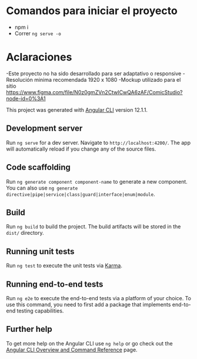 # Comandos para iniciar el proyecto

- npm i
- Correr `ng serve -o`

# Aclaraciones

-Este proyecto no ha sido desarrollado para ser adaptativo o responsive
-Resolución minima recomendada 1920 x 1080
-Mockup utilizado para el sitio https://www.figma.com/file/N0z0gmZVn2CtwICwQA6zAF/ComicStudio?node-id=0%3A1

This project was generated with [Angular CLI](https://github.com/angular/angular-cli) version 12.1.1.

## Development server

Run `ng serve` for a dev server. Navigate to `http://localhost:4200/`. The app will automatically reload if you change any of the source files.

## Code scaffolding

Run `ng generate component component-name` to generate a new component. You can also use `ng generate directive|pipe|service|class|guard|interface|enum|module`.

## Build

Run `ng build` to build the project. The build artifacts will be stored in the `dist/` directory.

## Running unit tests

Run `ng test` to execute the unit tests via [Karma](https://karma-runner.github.io).

## Running end-to-end tests

Run `ng e2e` to execute the end-to-end tests via a platform of your choice. To use this command, you need to first add a package that implements end-to-end testing capabilities.

## Further help

To get more help on the Angular CLI use `ng help` or go check out the [Angular CLI Overview and Command Reference](https://angular.io/cli) page.
